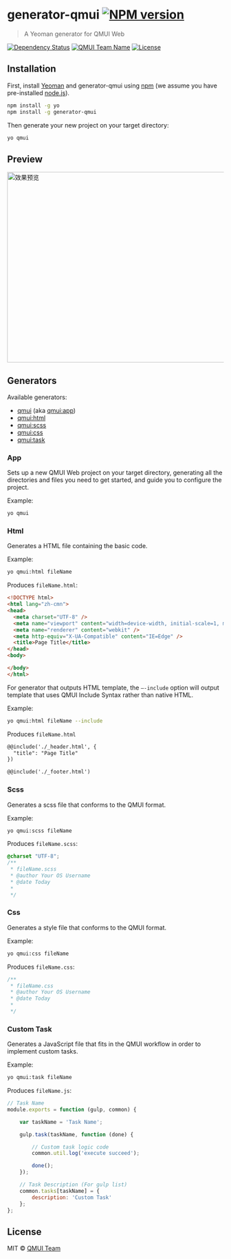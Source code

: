 # generator-qmui [![NPM version][npm-image]][npm-url]
> A Yeoman generator for QMUI Web

[![Dependency Status][daviddm-image]][daviddm-url]
[![QMUI Team Name](https://img.shields.io/badge/Team-QMUI-brightgreen.svg?style=flat)](https://github.com/QMUI "QMUI Team")
[![License](https://img.shields.io/badge/license-MIT-blue.svg?style=flat)](http://opensource.org/licenses/MIT "Feel free to contribute.")

## Installation

First, install [Yeoman](http://yeoman.io) and generator-qmui using [npm](https://www.npmjs.com/) (we assume you have pre-installed [node.js](https://nodejs.org/)).

```bash
npm install -g yo
npm install -g generator-qmui
```

Then generate your new project on your target directory:

```bash
yo qmui
```

## Preview

<img src="https://raw.githubusercontent.com/QMUI/qmuidemo_web/master/public/style/images/independent/Generator.gif" width="628" height="442" alt="效果预览" />

## Generators

Available generators:

* [qmui](#app) (aka [qmui:app](#app))
* [qmui:html](#html)
* [qmui:scss](#scss)
* [qmui:css](#css)
* [qmui:task](#custom-task)

### App

Sets up a new QMUI Web project on your target directory, generating all the directories and files you need to get started, and guide you to configure the project.

Example:

```bash
yo qmui
```


### Html

Generates a HTML file containing the basic code.

Example:

```bash
yo qmui:html fileName
```

Produces `fileName.html`:

```html
<!DOCTYPE html>
<html lang="zh-cmn">
<head>
  <meta charset="UTF-8" />
  <meta name="viewport" content="width=device-width, initial-scale=1, maximum-scale=1, minimum-scale=1, user-scalable=no" />
  <meta name="renderer" content="webkit" />
  <meta http-equiv="X-UA-Compatible" content="IE=Edge" />
  <title>Page Title</title>
</head>
<body>

</body>
</html>
```

For generator that outputs HTML template, the `—-include` option will output template that uses QMUI Include Syntax rather than native HTML.

Example:

```bash
yo qmui:html fileName --include
```

Produces `fileName.html`

```html
@@include('./_header.html', {
  "title": "Page Title"
})

@@include('./_footer.html')
```

### Scss

Generates a scss file that conforms to the QMUI format.

Example:

```bash
yo qmui:scss fileName
```

Produces `fileName.scss`:

```scss
@charset "UTF-8";
/**
 * fileName.scss
 * @author Your OS Username
 * @date Today
 *
 */


```

### Css

Generates a style file that conforms to the QMUI format.

Example:

```bash
yo qmui:css fileName
```

Produces `fileName.css`:

```css
/**
 * fileName.css
 * @author Your OS Username
 * @date Today
 *
 */


```

### Custom Task

Generates a JavaScript file that fits in the QMUI workflow in order to implement custom tasks.

Example:

```bash
yo qmui:task fileName
```

Produces `fileName.js`:

```js
// Task Name
module.exports = function (gulp, common) {

    var taskName = 'Task Name';

    gulp.task(taskName, function (done) {

        // Custom task logic code
        common.util.log('execute succeed');

        done();
    });

    // Task Description (For gulp list)
    common.tasks[taskName] = {
        description: 'Custom Task'
    };
};
```

## License

MIT © [QMUI Team](http://qmuiteam.com)


[npm-image]: https://badge.fury.io/js/generator-qmui.svg
[npm-url]: https://npmjs.org/package/generator-qmui
[daviddm-image]: https://david-dm.org/QMUI/generator-qmui.svg?theme=shields.io
[daviddm-url]: https://david-dm.org/QMUI/generator-qmui
